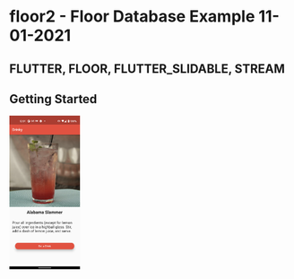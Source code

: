 # floor2 - Floor Database Example  11-01-2021

## FLUTTER, FLOOR, FLUTTER_SLIDABLE, STREAM 

## Getting Started

<img src="https://github.com/maydev99/drinky/blob/master/flutter_01.png" width=25% height=25%>
